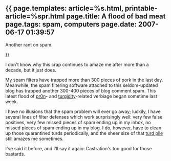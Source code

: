 {{
page.templates: article=%s.html, printable-article=%spr.html
page.title: A flood of bad meat
page.tags: spam, computers
page.date: 2007-06-17 01:39:57
---
Another rant on spam.





}}

I don't know why this crap continues to amaze me after more than a
decade, but it just does.

My spam filters have trapped more than 300 pieces of pork in the
last day. Meanwhile, the spam filtering software attached to this
seldom-updated blog has trapped another 300-400 pieces of blog
comment spam. This latest flood of
[pr0n][]- and
[turgidity][]-related
verbiage began sometime last week.

I have no illusions that the spam problem will ever go away;
luckily, I have several lines of filter defenses which work
surprisingly well: very few false positives, very few missed pieces
of spam ending up in my inbox, no missed pieces of spam ending up
in my blog. I do, however, have to clean up those quarantined turds
periodically, and the sheer size of that
[turd pile][] still amazes me
sometimes.

I've said it before, and I'll say it again: Castration's too good
for those bastards.




[pr0n]: http://en.wikipedia.org/wiki/Leet#Pr0n
[turgidity]: http://dictionary.reference.com/browse/turgid
[turd pile]: http://www.imdb.com/name/nm0385296/
